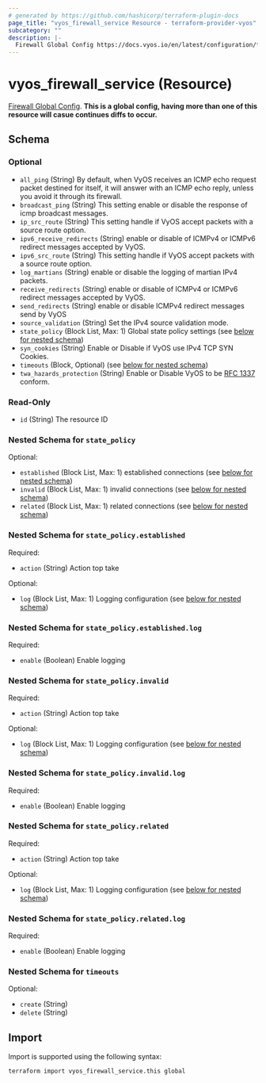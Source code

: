 ```yaml
---
# generated by https://github.com/hashicorp/terraform-plugin-docs
page_title: "vyos_firewall_service Resource - terraform-provider-vyos"
subcategory: ""
description: |-
  Firewall Global Config https://docs.vyos.io/en/latest/configuration/firewall/index.html. This is a global config, having more than one of this resource will casue continues diffs to occur.
---
```


# vyos_firewall_service (Resource)

[Firewall Global Config](https://docs.vyos.io/en/latest/configuration/firewall/index.html). **This is a global config, having more than one of this resource will casue continues diffs to occur.**



<!-- schema generated by tfplugindocs -->
## Schema

### Optional

- `all_ping` (String) By default, when VyOS receives an ICMP echo request packet destined for itself, it will answer with an ICMP echo reply, unless you avoid it through its firewall.
- `broadcast_ping` (String) This setting enable or disable the response of icmp broadcast messages.
- `ip_src_route` (String) This setting handle if VyOS accept packets with a source route option.
- `ipv6_receive_redirects` (String) enable or disable of ICMPv4 or ICMPv6 redirect messages accepted by VyOS.
- `ipv6_src_route` (String) This setting handle if VyOS accept packets with a source route option.
- `log_martians` (String) enable or disable the logging of martian IPv4 packets.
- `receive_redirects` (String) enable or disable of ICMPv4 or ICMPv6 redirect messages accepted by VyOS.
- `send_redirects` (String) enable or disable ICMPv4 redirect messages send by VyOS
- `source_validation` (String) Set the IPv4 source validation mode.
- `state_policy` (Block List, Max: 1) Global state policy settings (see [below for nested schema](#nestedblock--state_policy))
- `syn_cookies` (String) Enable or Disable if VyOS use IPv4 TCP SYN Cookies.
- `timeouts` (Block, Optional) (see [below for nested schema](#nestedblock--timeouts))
- `twa_hazards_protection` (String) Enable or Disable VyOS to be [RFC 1337](https://datatracker.ietf.org/doc/html/rfc1337.html) conform.

### Read-Only

- `id` (String) The resource ID

<a id="nestedblock--state_policy"></a>
### Nested Schema for `state_policy`

Optional:

- `established` (Block List, Max: 1) established connections (see [below for nested schema](#nestedblock--state_policy--established))
- `invalid` (Block List, Max: 1) invalid connections (see [below for nested schema](#nestedblock--state_policy--invalid))
- `related` (Block List, Max: 1) related connections (see [below for nested schema](#nestedblock--state_policy--related))

<a id="nestedblock--state_policy--established"></a>
### Nested Schema for `state_policy.established`

Required:

- `action` (String) Action top take

Optional:

- `log` (Block List, Max: 1) Logging configuration (see [below for nested schema](#nestedblock--state_policy--established--log))

<a id="nestedblock--state_policy--established--log"></a>
### Nested Schema for `state_policy.established.log`

Required:

- `enable` (Boolean) Enable logging



<a id="nestedblock--state_policy--invalid"></a>
### Nested Schema for `state_policy.invalid`

Required:

- `action` (String) Action top take

Optional:

- `log` (Block List, Max: 1) Logging configuration (see [below for nested schema](#nestedblock--state_policy--invalid--log))

<a id="nestedblock--state_policy--invalid--log"></a>
### Nested Schema for `state_policy.invalid.log`

Required:

- `enable` (Boolean) Enable logging



<a id="nestedblock--state_policy--related"></a>
### Nested Schema for `state_policy.related`

Required:

- `action` (String) Action top take

Optional:

- `log` (Block List, Max: 1) Logging configuration (see [below for nested schema](#nestedblock--state_policy--related--log))

<a id="nestedblock--state_policy--related--log"></a>
### Nested Schema for `state_policy.related.log`

Required:

- `enable` (Boolean) Enable logging




<a id="nestedblock--timeouts"></a>
### Nested Schema for `timeouts`

Optional:

- `create` (String)
- `delete` (String)

## Import

Import is supported using the following syntax:

```shell
terraform import vyos_firewall_service.this global
```
